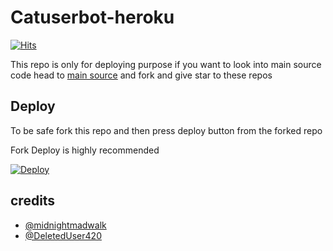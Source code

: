 # Catuserbot-heroku
[![Hits](https://hits.seeyoufarm.com/api/count/incr/badge.svg?url=https%3A%2F%2Fgithub.com%2Ftgcatub%2Fnekopack&count_bg=%2379C83D&title_bg=%23555555&icon=&icon_color=%23E7E7E7&title=hits&edge_flat=false)](https://github.com/Arsks12/nekopack)

This repo is only for deploying purpose if you want to look into main source code head to [main source](https://github.com/Arsks12/nekopack) and fork and give star to these repos 

## Deploy

To be safe fork this repo and then press deploy button from the forked repo 

Fork Deploy is highly recommended

[![Deploy](https://www.herokucdn.com/deploy/button.svg)](https://heroku.com/deploy)

## credits
   - [@midnightmadwalk](https://t.me/midnightmadwalk)
   - [@DeletedUser420](https://t.me/DeletedUser420)
